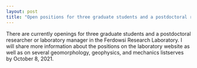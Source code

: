 ```yaml
---
layout: post
title: "Open positions for three graduate students and a postdoctoral researcher or laboratory manager in the Ferdowsi Research Laboratory"
---
```


There are currently openings for three graduate students and a postdoctoral researcher or laboratory manager in the Ferdowsi Research Laboratory. I will share more information about the positions on the laboratory website as well as on several geomorphology, geophysics, and mechanics listserves by October 8, 2021.
